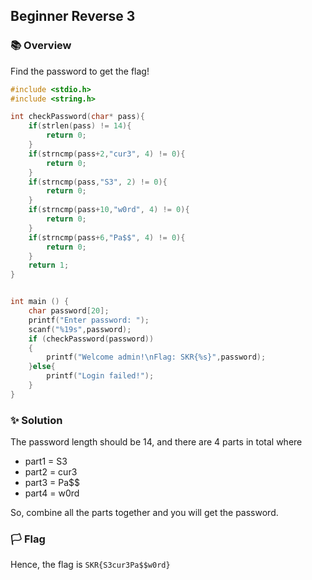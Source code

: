 ## Beginner Reverse 3

### 📚 Overview

Find the password to get the flag!

```C
#include <stdio.h>
#include <string.h>

int checkPassword(char* pass){
	if(strlen(pass) != 14){
		return 0;
	}
	if(strncmp(pass+2,"cur3", 4) != 0){
		return 0;
	}
	if(strncmp(pass,"S3", 2) != 0){
		return 0;
	}
	if(strncmp(pass+10,"w0rd", 4) != 0){
		return 0;
	}
	if(strncmp(pass+6,"Pa$$", 4) != 0){
		return 0;
	}
	return 1;
}


int main () {
	char password[20];
	printf("Enter password: ");
	scanf("%19s",password);
	if (checkPassword(password))
	{
		printf("Welcome admin!\nFlag: SKR{%s}",password);
	}else{
		printf("Login failed!");
	}
}
```

### ✨ Solution

The password length should be 14, and there are 4 parts in total where
- part1 = S3
- part2 = cur3
- part3 = Pa$$
- part4 = w0rd

So, combine all the parts together and you will get the password.

### 🏳️ Flag

Hence, the flag is `SKR{S3cur3Pa$$w0rd}` 
